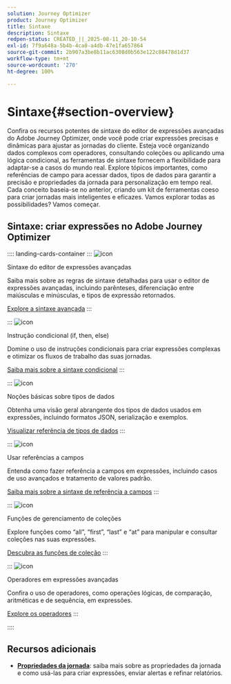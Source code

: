 ```yaml
---
solution: Journey Optimizer
product: Journey Optimizer
title: Sintaxe
description: Sintaxe
redpen-status: CREATED_||_2025-08-11_20-10-54
exl-id: 7f9a648a-5b4b-4ca0-a4db-47e1fa657864
source-git-commit: 2b907a3be8b11ac6308d0b563e122c88478d1d37
workflow-type: tm+mt
source-wordcount: '270'
ht-degree: 100%

---
```


# Sintaxe{#section-overview}

Confira os recursos potentes de sintaxe do editor de expressões avançadas do Adobe Journey Optimizer, onde você pode criar expressões precisas e dinâmicas para ajustar as jornadas do cliente. Esteja você organizando dados complexos com operadores, consultando coleções ou aplicando uma lógica condicional, as ferramentas de sintaxe fornecem a flexibilidade para adaptar-se a casos do mundo real. Explore tópicos importantes, como referências de campo para acessar dados, tipos de dados para garantir a precisão e propriedades da jornada para personalização em tempo real. Cada conceito baseia-se no anterior, criando um kit de ferramentas coeso para criar jornadas mais inteligentes e eficazes. Vamos explorar todas as possibilidades? Vamos começar.

## Sintaxe: criar expressões no Adobe Journey Optimizer

:::: landing-cards-container
:::
![icon](https://cdn.experienceleague.adobe.com/icons/code-branch.svg)

Sintaxe do editor de expressões avançadas

Saiba mais sobre as regras de sintaxe detalhadas para usar o editor de expressões avançadas, incluindo parênteses, diferenciação entre maiúsculas e minúsculas, e tipos de expressão retornados.

[Explore a sintaxe avançada](../using/building-journeys/expression/generalities.md)
:::

:::
![icon](https://cdn.experienceleague.adobe.com/icons/list-check.svg)

Instrução condicional (if, then, else)

Domine o uso de instruções condicionais para criar expressões complexas e otimizar os fluxos de trabalho das suas jornadas.

[Saiba mais sobre a sintaxe condicional](../using/building-journeys/expression/conditional-instruction.md)
:::

:::
![icon](https://cdn.experienceleague.adobe.com/icons/book.svg)

Noções básicas sobre tipos de dados

Obtenha uma visão geral abrangente dos tipos de dados usados em expressões, incluindo formatos JSON, serialização e exemplos.

[Visualizar referência de tipos de dados](../using/building-journeys/expression/data-types.md)
:::

:::
![icon](https://cdn.experienceleague.adobe.com/icons/code-branch.svg)

Usar referências a campos

Entenda como fazer referência a campos em expressões, incluindo casos de uso avançados e tratamento de valores padrão.

[Saiba mais sobre a sintaxe de referência a campos](../using/building-journeys/expression/field-references.md)
:::

:::
![icon](https://cdn.experienceleague.adobe.com/icons/gear.svg)

Funções de gerenciamento de coleções

Explore funções como “all”, “first”, “last” e “at” para manipular e consultar coleções nas suas expressões.

[Descubra as funções de coleção](../using/building-journeys/expression/collection-management-functions.md)
:::

:::
![icon](https://cdn.experienceleague.adobe.com/icons/screwdriver-wrench.svg)

Operadores em expressões avançadas

Confira o uso de operadores, como operações lógicas, de comparação, aritméticas e de sequência, em expressões.

[Explore os operadores](../using/building-journeys/expression/operators.md)
:::

::::


## Recursos adicionais

- **[Propriedades da jornada](../using/building-journeys/expression/journey-properties.md)**: saiba mais sobre as propriedades da jornada e como usá-las para criar expressões, enviar alertas e refinar relatórios.
